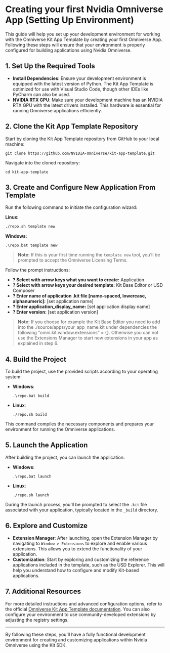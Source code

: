 # Creating your first Nvidia Omniverse App (Setting Up Environment)

This guide will help you set up your development environment for working with the Omniverse Kit App Template by creating your first Omniverse App. Following these steps will ensure that your environment is properly configured for building applications using Nvidia Omniverse.

## 1. Set Up the Required Tools

- **Install Dependencies**: Ensure your development environment is equipped with the latest version of Python. The Kit App Template is optimized for use with Visual Studio Code, though other IDEs like PyCharm can also be used.
- **NVIDIA RTX GPU**: Make sure your development machine has an NVIDIA RTX GPU with the latest drivers installed. This hardware is essential for running Omniverse applications efficiently.

## 2. Clone the Kit App Template Repository

Start by cloning the Kit App Template repository from GitHub to your local machine:

    git clone https://github.com/NVIDIA-Omniverse/kit-app-template.git

Navigate into the cloned repository:

    cd kit-app-template


## 3. Create and Configure New Application From Template

Run the following command to initiate the configuration wizard:

**Linux:**

```bash
./repo.sh template new
```

**Windows:**

```batch
.\repo.bat template new
```

> **Note:** If this is your first time running the `template new` tool, you'll be prompted to accept the Omniverse Licensing Terms.

Follow the prompt instructions:

* **? Select with arrow keys what you want to create:** Application
* **? Select with arrow keys your desired template:** Kit Base Editor or USD Composer
* **? Enter name of application .kit file [name-spaced, lowercase, alphanumeric]:** [set application name]
* **? Enter application_display_name:** [set application display name]
* **? Enter version:** [set application version]

> **Note:** If you choose for example the Kit Base Editor you need to add into the ./source/apps/your_app_name.kit under dependencies the following "omni.kit.window.extensions" = {}. Otherwise you can not use the Extensions Manager to start new extensions in your app as explained in step 6.

## 4. Build the Project

To build the project, use the provided scripts according to your operating system:

- **Windows**: 
      
      .\repo.bat build
  
- **Linux**:
  
      ./repo.sh build

This command compiles the necessary components and prepares your environment for running the Omniverse applications.

## 5. Launch the Application

After building the project, you can launch the application:

- **Windows**:
      
      .\repo.bat launch
  
- **Linux**:
  
      ./repo.sh launch

During the launch process, you'll be prompted to select the `.kit` file associated with your application, typically located in the `_build` directory.

## 6. Explore and Customize

- **Extension Manager**: After launching, open the Extension Manager by navigating to `Window > Extensions` to explore and enable various extensions. This allows you to extend the functionality of your application.
- **Customization**: Start by exploring and customizing the reference applications included in the template, such as the USD Explorer. This will help you understand how to configure and modify Kit-based applications.

## 7. Additional Resources

For more detailed instructions and advanced configuration options, refer to the official [Omniverse Kit App Template documentation](https://docs.omniverse.nvidia.com/kit/docs/kit-app-template/latest/docs/intro.html). You can also configure your environment to use community-developed extensions by adjusting the registry settings.

---

By following these steps, you'll have a fully functional development environment for creating and customizing applications within Nvidia Omniverse using the Kit SDK.
